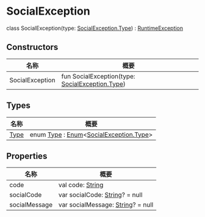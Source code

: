 # SocialException


class SocialException(type: [SocialException.Type](-type/index.md)) : [RuntimeException](https://developer.android.com/reference/kotlin/java/lang/RuntimeException.html)

## Constructors

| 名称 | 概要 |
|---|---|
| SocialException | fun SocialException(type: [SocialException.Type](-type/index.md)) |

## Types

| 名称 | 概要 |
|---|---|
| [Type](-type/index.md) | enum [Type](-type/index.md) : [Enum](https://kotlinlang.org/api/latest/jvm/stdlib/kotlin/-enum/index.html)&lt;[SocialException.Type](-type/index.md)&gt; |

## Properties

| 名称 | 概要 |
|---|---|
| code | val code: [String](https://kotlinlang.org/api/latest/jvm/stdlib/kotlin/-string/index.html) |
| socialCode | var socialCode: [String](https://kotlinlang.org/api/latest/jvm/stdlib/kotlin/-string/index.html)? = null |
| socialMessage | var socialMessage: [String](https://kotlinlang.org/api/latest/jvm/stdlib/kotlin/-string/index.html)? = null |
